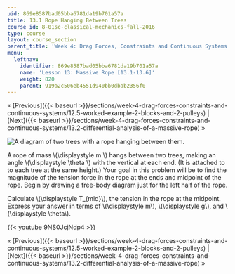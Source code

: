 ```yaml
---
uid: 869e8587bad05bba6781da19b701a57a
title: 13.1 Rope Hanging Between Trees
course_id: 8-01sc-classical-mechanics-fall-2016
type: course
layout: course_section
parent_title: 'Week 4: Drag Forces, Constraints and Continuous Systems'
menu:
  leftnav:
    identifier: 869e8587bad05bba6781da19b701a57a
    name: 'Lesson 13: Massive Rope [13.1-13.6]'
    weight: 820
    parent: 919a2c506eb4551d940bb0dbab2356f0
---
```


« [Previous]({{< baseurl >}}/sections/week-4-drag-forces-constraints-and-continuous-systems/12.5-worked-example-2-blocks-and-2-pulleys) | [Next]({{< baseurl >}}/sections/week-4-drag-forces-constraints-and-continuous-systems/13.2-differential-analysis-of-a-massive-rope) »

![A diagram of two trees with a rope hanging between them.](https://open-learning-course-data-production.s3.amazonaws.com/8-01sc-classical-mechanics-fall-2016/838633c70a5b59cce23f0909eaeb96d7_jsinput_freebodydraw_massive_rope_between_trees_setup.svg)

A rope of mass \\(\\displaystyle m \\) hangs between two trees, making an angle \\(\\displaystyle \\theta \\) with the vertical at each end. (It is attached to to each tree at the same height.) Your goal in this problem will be to find the magnitude of the tension force in the rope at the ends and midpoint of the rope. Begin by drawing a free-body diagram just for the left half of the rope.

Calculate \\(\\displaystyle T\_{mid}\\), the tension in the rope at the midpoint. Express your answer in terms of \\(\\displaystyle m\\), \\(\\displaystyle g\\), and \\(\\displaystyle \\theta\\).

{{< youtube 9NS0JcjNdp4 >}}

« [Previous]({{< baseurl >}}/sections/week-4-drag-forces-constraints-and-continuous-systems/12.5-worked-example-2-blocks-and-2-pulleys) | [Next]({{< baseurl >}}/sections/week-4-drag-forces-constraints-and-continuous-systems/13.2-differential-analysis-of-a-massive-rope) »